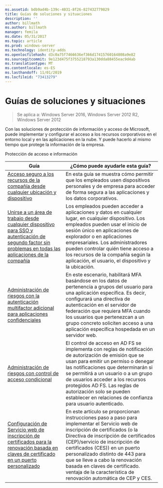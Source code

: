 ```yaml
---
ms.assetid: bdb9ad4b-139c-4031-8f26-827432779829
title: Guías de soluciones y situaciones
description: ''
author: billmath
ms.author: billmath
manager: femila
ms.date: 05/31/2017
ms.topic: article
ms.prod: windows-server
ms.technology: identity-adds
ms.openlocfilehash: d3c0a75f7466636ef366d17415760164808a9e82
ms.sourcegitcommit: 9e123d475f3755218793a130dda88455eac9d4ab
ms.translationtype: MT
ms.contentlocale: es-ES
ms.lasthandoff: 11/01/2019
ms.locfileid: "73413279"
---
```

# <a name="solutions-and-scenario-guides"></a>Guías de soluciones y situaciones

>Se aplica a: Windows Server 2016, Windows Server 2012 R2, Windows Server 2012
 
  
Con las soluciones de protección de información y acceso de Microsoft, puede implementar y configurar el acceso a los recursos corporativos en el entorno local y en las aplicaciones en la nube. Y puede hacerlo al mismo tiempo que protege la información de la empresa.  
  
Protección de acceso e información  
  
|Guía|¿Cómo puede ayudarle esta guía?                                                                                                                                                                                                                                                                                                                                                                                                    
|-----|-----  
| [Acceso seguro a los recursos de la compañía desde cualquier ubicación y dispositivo](https://technet.microsoft.com/library/dn550982.aspx)|En esta guía se muestra cómo permitir que los empleados usen dispositivos personales y de empresa para acceder de forma segura a las aplicaciones y los datos corporativos.                                                                                                                                                                                    
| [Unirse a un área de trabajo desde cualquier dispositivo para SSO y autenticación de segundo factor sin problemas en todas las aplicaciones de la compañía](https://technet.microsoft.com/library/dn280945.aspx) | Los empleados pueden acceder a aplicaciones y datos en cualquier lugar, en cualquier dispositivo. Los empleados pueden usar el inicio de sesión único en aplicaciones de explorador o en aplicaciones empresariales. Los administradores pueden controlar quién tiene acceso a los recursos de la compañía según la aplicación, el usuario, el dispositivo y la ubicación.                                        
| [Administración de riesgos con la autenticación multifactor adicional para aplicaciones confidenciales](https://technet.microsoft.com/library/dn280949.aspx)| En este escenario, habilitará MFA basándose en los datos de pertenencia a grupos del usuario para una aplicación específica. Es decir, configurará una directiva de autenticación en el servidor de federación que requiera MFA cuando los usuarios que pertenezcan a un grupo concreto soliciten acceso a una aplicación específica hospedada en un servidor web.  
| [Administración de riesgos con control de acceso condicional](https://technet.microsoft.com/library/dn280937.aspx) | El control de acceso en AD FS se implementa con reglas de notificación de autorización de emisión que se usan para emitir un permiso o denegar las notificaciones que determinarán si se permitirá a un usuario o a un grupo de usuarios acceder a los recursos protegidos AD FS. Las reglas de autorización solo se pueden establecer en relaciones de confianza para usuario autenticado.
|[Configuración de Servicio web de inscripción de certificados para la renovación basada en claves de certificado en un puerto personalizado](certificate-enrollment-certificate-key-based-renewal.md)|En este artículo se proporcionan instrucciones paso a paso para implementar el Servicio web de inscripción de certificados (o la Directiva de inscripción de certificados (CEP)/servicio de inscripción de certificados (CES)) en un puerto personalizado distinto de 443 para que se lleve a cabo la renovación basada en claves de certificado. ventaja de la característica de renovación automática de CEP y CES. |



